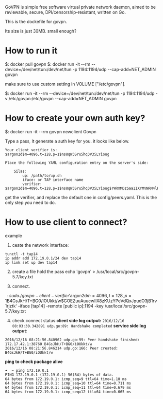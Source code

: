 

GoVPN is simple free software virtual private network daemon, aimed to
be reviewable, secure, DPI/censorship-resistant, written on Go.

This is the dockefile for govpn. 

Its size is just 30MB.  small enough?

# How to run it

$: docker pull govpn
$: docker run -it --rm --device=/dev/net/tun:/dev/net/tun -p 1194:1194/udp  --cap-add=NET_ADMIN  govpn


make sure to use custom setting in VOLUME ["/etc/govpn"]. 

$: docker run -it --rm --device=/dev/net/tun:/dev/net/tun -p 1194:1194/udp -v /etc/govpn:/etc/govpn  --cap-add=NET_ADMIN  govpn



# How to create your own auth key?

$: docker run -it --rm  govpn newclient Govpn


Type a pass, It generate a auth key for you. it looks like below. 
```
Your client verifier is: $argon2d$m=4096,t=128,p=1$ns8qW3Sru5hq3V35LYioug

Place the following YAML configuration entry on the server's side:

    Silas:
        up: /path/to/up.sh
        iface: or TAP interface name
        verifier: $argon2d$m=4096,t=128,p=1$ns8qW3Sru5hq3V35LYioug$rWRXMDzSaa1IXYMVNRM4lPlJ929fkbjhorudL6iRc9I

```
get the verifier, and replace the default one in config/peers.yaml. This is the only step you need to do. 


# How to use client to connect?

example

1. ceate the network interface:
```
tunctl -t tap14
ip addr add 172.19.0.1/24 dev tap14
ip link set up dev tap14
```

2. create a file hold the pass
echo 'govpn' > /usr/local/src/govpn-5.7/key.txt

3. connect. 

$: sudo ./govpn-client -verifier  '$argon2d$m=4096,t=128,p=1$B4GsJkH/T+BG0/iOUkkt/w$GOEZuuAuucwIIX8zKUzYPeVdQxJpudO3jB1rv1rjztk'  -iface [tap14]  -remote [public ip]:1194  -key  /usr/local/src/govpn-5.7/key.txt

4. check connect status
**client side log output:**
`2016/12/16 08:03:30.342891 udp.go:89: Handshake completed`
**service side log output:**
```
2016/12/16 08:21:56.840962 udp.go:99: Peer handshake finished: 172.17.42.1:38760 B4GsJkH/T+BG0/iOUkkt/w
2016/12/16 08:21:56.846214 udp.go:166: Peer created: B4GsJkH/T+BG0/iOUkkt/w
```

**ping to check package alive**
```
➜  ~ ping 172.19.0.1                                                                                                                                                                                            
PING 172.19.0.1 (172.19.0.1) 56(84) bytes of data.
64 bytes from 172.19.0.1: icmp_seq=9 ttl=64 time=1.10 ms
64 bytes from 172.19.0.1: icmp_seq=10 ttl=64 time=0.711 ms
64 bytes from 172.19.0.1: icmp_seq=11 ttl=64 time=0.679 ms
64 bytes from 172.19.0.1: icmp_seq=12 ttl=64 time=0.665 ms
```

